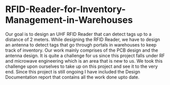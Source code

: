 # RFID-Reader-for-Inventory-Management-in-Warehouses
 Our goal is to design an UHF RFID Reader that can detect tags up to a distance of 2 meters.  While  designing the RFID Reader, we have to design an antenna to detect tags that go through portals in  warehouses to keep track of inventory. 
Our work mainly comprises of the PCB design and the antenna design. It is quite a challenge for us since this project falls under RF and microwave engineering which is an area that is new to us. We took this challenge upon ourselves to take up on this project and see it to the very end. Since this project is still ongoing I have included the Design Documentation report that contains all the work done upto date. 
